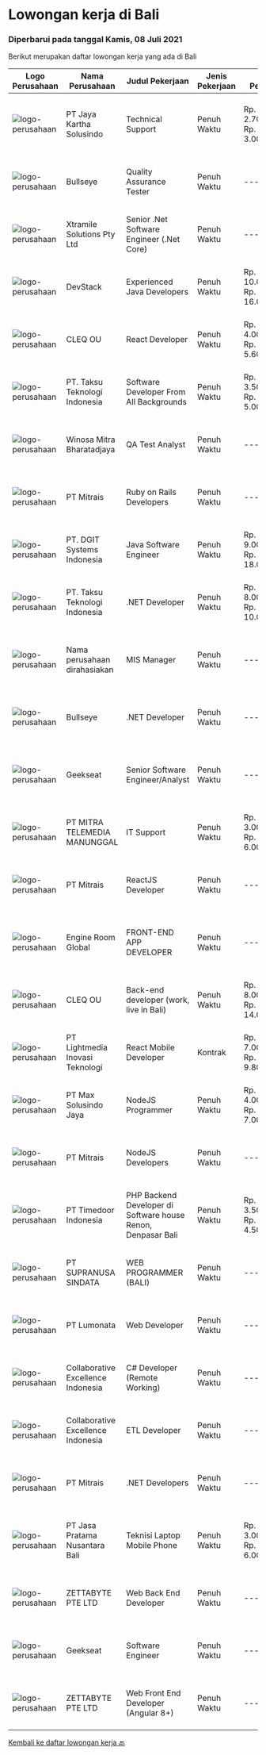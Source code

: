 
  # Lowongan kerja di Bali

  ### Diperbarui pada tanggal Kamis, 08 Juli 2021

  Berikut merupakan daftar lowongan kerja yang ada di Bali

  |Logo Perusahaan | Nama Perusahaan | Judul Pekerjaan | Jenis Pekerjaan | Gaji Pekerjaan | Lokasi | Deskripsi | Tanggal diunggah | Pranala |
  | -------------- | --------------- | --------------- | --------- | --------- | -------------- | ------- | ----------- | ----------- |
  |![logo-perusahaan](https://image-service-cdn.seek.com.au/295a790b1e507a7e7e1ece863a9cbc400be15412/ee4dce1061f3f616224767ad58cb2fc751b8d2dc)|PT Jaya Kartha Solusindo|Technical Support|Penuh Waktu|Rp. 2.700.000-Rp. 3.000.000|Denpasar|Berusia minimal 20 tahun sampai dengan 30 tahun Pendidikan terakhir minimal SMK atau sederajat Memiliki kemampuan komunikasi dan attitude yang baik...|Rabu, 07 Juli 2021|https://www.jobstreet.co.id/id/job/technical-support-3566476?token=0~b630a8ac-e60a-4371-aee6-f0f6872abe93&sectionRank=1&jobId=jobstreet-id-job-3566476|
|![logo-perusahaan](https://image-service-cdn.seek.com.au/98859f24297f498e9a8f12b8e5414c054756b30c/ee4dce1061f3f616224767ad58cb2fc751b8d2dc)|Bullseye|Quality Assurance Tester|Penuh Waktu|---|Denpasar|We are looking for a Quality Assurance Tester to join our production team and ensure the quality of delivery through manual and automated testing. You...|Senin, 05 Juli 2021|https://www.jobstreet.co.id/id/job/quality-assurance-tester-3571657?token=0~b630a8ac-e60a-4371-aee6-f0f6872abe93&sectionRank=2&jobId=jobstreet-id-job-3571657|
|![logo-perusahaan](https://image-service-cdn.seek.com.au/886dbb766c5bd832cea6f1bb5b5374b094ca8917/ee4dce1061f3f616224767ad58cb2fc751b8d2dc)|Xtramile Solutions Pty Ltd|Senior .Net Software Engineer (.Net Core)|Penuh Waktu|---|Bali|Innovative job opportunity offering a high salary package, attractive bonus remuneration and full remote working arrangement.This role will help...|Rabu, 07 Juli 2021|https://www.jobstreet.co.id/id/job/senior-net-software-engineer-net-core-3562244?token=0~b630a8ac-e60a-4371-aee6-f0f6872abe93&sectionRank=3&jobId=jobstreet-id-job-3562244|
|![logo-perusahaan](https://image-service-cdn.seek.com.au/074f2081cc42a722643e36313941760f758e7c3b/ee4dce1061f3f616224767ad58cb2fc751b8d2dc)|DevStack|Experienced Java Developers|Penuh Waktu|Rp. 10.000.000-Rp. 16.000.000|Bali|We are looking for exceptional and experienced Java or Kotlin Developers to join our team in Bandung or Bali! The position requires at least: Bachelor...|Rabu, 07 Juli 2021|https://www.jobstreet.co.id/id/job/experienced-java-developers-3567181?token=0~b630a8ac-e60a-4371-aee6-f0f6872abe93&sectionRank=4&jobId=jobstreet-id-job-3567181|
|![logo-perusahaan](https://image-service-cdn.seek.com.au/83f6c0a379be672bd3733ebae34ee48ae48afc54/ee4dce1061f3f616224767ad58cb2fc751b8d2dc)|CLEQ OU|React Developer|Penuh Waktu|Rp. 4.000.000-Rp. 5.600.000|Badung|About ItsavirusItsavirus is a software company with offices in Bali, Singapore and Amsterdam. With a relatively small group of people, we work on...|Selasa, 06 Juli 2021|https://www.jobstreet.co.id/id/job/react-developer-3572472?token=0~b630a8ac-e60a-4371-aee6-f0f6872abe93&sectionRank=5&jobId=jobstreet-id-job-3572472|
|![logo-perusahaan](https://image-service-cdn.seek.com.au/cdad7eadbef6a47d2c5b4d08a7c1b9886e8f7f8f/ee4dce1061f3f616224767ad58cb2fc751b8d2dc)|PT. Taksu Teknologi Indonesia|Software Developer From All Backgrounds|Penuh Waktu|Rp. 3.500.000-Rp. 5.000.000|Denpasar|Let’s Build Your Future with Us!We’re looking for dedicated and dynamic youth to join our team.If you call yourself a Software Developer from All...|Selasa, 06 Juli 2021|https://www.jobstreet.co.id/id/job/software-developer-from-all-backgrounds-3572362?token=0~b630a8ac-e60a-4371-aee6-f0f6872abe93&sectionRank=6&jobId=jobstreet-id-job-3572362|
|![logo-perusahaan](https://image-service-cdn.seek.com.au/85529b947cfce6ae1e7fef595e1aa52f582cb146/ee4dce1061f3f616224767ad58cb2fc751b8d2dc)|Winosa Mitra Bharatadjaya|QA Test Analyst|Penuh Waktu|---|Lampung|With the company growing, we are looking to expand the team with one or more Test Analyst(s). Our office is based in Bandar Lampung and candidates are...|Sabtu, 03 Juli 2021|https://www.jobstreet.co.id/id/job/qa-test-analyst-3570963?token=0~b630a8ac-e60a-4371-aee6-f0f6872abe93&sectionRank=7&jobId=jobstreet-id-job-3570963|
|![logo-perusahaan](https://image-service-cdn.seek.com.au/969b0c47f133a1e0155056a5d964c63953dd6304/ee4dce1061f3f616224767ad58cb2fc751b8d2dc)|PT Mitrais|Ruby on Rails Developers|Penuh Waktu|---|Bali|Build your Career with Mitrais ! We're urgently looking for experienced Ruby On Rails  Developers to be part of our team for an immediate...|Senin, 05 Juli 2021|https://www.jobstreet.co.id/id/job/ruby-on-rails-developers-3571271?token=0~b630a8ac-e60a-4371-aee6-f0f6872abe93&sectionRank=8&jobId=jobstreet-id-job-3571271|
|![logo-perusahaan](https://image-service-cdn.seek.com.au/e93bc75036be941b9c3ff3a55670cb236457b0c4/ee4dce1061f3f616224767ad58cb2fc751b8d2dc)|PT. DGIT Systems Indonesia|Java Software Engineer|Penuh Waktu|Rp. 9.000.000-Rp. 18.000.000|Badung|We are looking for a talented Java engineer to join an experienced team of engineers working on our flagship to work remotely for our...|Senin, 05 Juli 2021|https://www.jobstreet.co.id/id/job/java-software-engineer-3571505?token=0~b630a8ac-e60a-4371-aee6-f0f6872abe93&sectionRank=9&jobId=jobstreet-id-job-3571505|
|![logo-perusahaan](https://image-service-cdn.seek.com.au/cdad7eadbef6a47d2c5b4d08a7c1b9886e8f7f8f/ee4dce1061f3f616224767ad58cb2fc751b8d2dc)|PT. Taksu Teknologi Indonesia|.NET Developer|Penuh Waktu|Rp. 8.000.000-Rp. 10.000.000|Bali|Let’s Build Your Future with Us!We are looking for 2 (two) .NET developers to be part of an existing team. The team maintains systems for our...|Senin, 05 Juli 2021|https://www.jobstreet.co.id/id/job/net-developer-3571448?token=0~b630a8ac-e60a-4371-aee6-f0f6872abe93&sectionRank=10&jobId=jobstreet-id-job-3571448|
|![logo-perusahaan](https://us.123rf.com/450wm/pavelstasevich/pavelstasevich1811/pavelstasevich181101027/112815900-stock-vector-no-image-available-icon-flat-vector.jpg?ver=6)|Nama perusahaan dirahasiakan|MIS Manager|Penuh Waktu|---|Bali|Pendidikan minimal S1 segala jurusan Memiliki pengetahuan mengenai PHP dan bahasa pemrograman lainnya atau menguasai jaringan Gaji negotiable...|Sabtu, 03 Juli 2021|https://www.jobstreet.co.id/id/job/mis-manager-3570970?token=0~b630a8ac-e60a-4371-aee6-f0f6872abe93&sectionRank=11&jobId=jobstreet-id-job-3570970|
|![logo-perusahaan](https://image-service-cdn.seek.com.au/bbf2137c41f12d6e9394eaecc245409d87abbbf0/ee4dce1061f3f616224767ad58cb2fc751b8d2dc)|Bullseye|.NET Developer|Penuh Waktu|---|Denpasar|Bullseye is looking for a .Net Developer with extensive Sitecore experience to be placed in our digital production facility in BALI.  Job...|Senin, 05 Juli 2021|https://www.jobstreet.co.id/id/job/net-developer-3571691?token=0~b630a8ac-e60a-4371-aee6-f0f6872abe93&sectionRank=12&jobId=jobstreet-id-job-3571691|
|![logo-perusahaan](https://image-service-cdn.seek.com.au/a94166d692fda70a364e9d5191d7ced8a65f1597/ee4dce1061f3f616224767ad58cb2fc751b8d2dc)|Geekseat|Senior Software Engineer/Analyst|Penuh Waktu|---|Denpasar|Have a seat with us! We are currently looking for an experienced Senior Software Engineer to join our Awesome Engineering Team at our offices in Bali...|Rabu, 07 Juli 2021|https://www.jobstreet.co.id/id/job/senior-software-engineer-analyst-3573198?token=0~b630a8ac-e60a-4371-aee6-f0f6872abe93&sectionRank=13&jobId=jobstreet-id-job-3573198|
|![logo-perusahaan](https://image-service-cdn.seek.com.au/398a6ca8294170c3b5681b36d7ad4334c52062ed/ee4dce1061f3f616224767ad58cb2fc751b8d2dc)|PT MITRA TELEMEDIA MANUNGGAL|IT Support|Penuh Waktu|Rp. 3.000.000-Rp. 6.000.000|Denpasar|MTM Bali adalah perusahaan provider TV Kabel dan Internet Service di Bali, dan kami mencari IT Support untuk bergabung dengan tim NOC kami. Posisi ini...|Jumat, 02 Juli 2021|https://www.jobstreet.co.id/id/job/it-support-3570334?token=0~b630a8ac-e60a-4371-aee6-f0f6872abe93&sectionRank=14&jobId=jobstreet-id-job-3570334|
|![logo-perusahaan](https://image-service-cdn.seek.com.au/969b0c47f133a1e0155056a5d964c63953dd6304/ee4dce1061f3f616224767ad58cb2fc751b8d2dc)|PT Mitrais|ReactJS Developer|Penuh Waktu|---|Bali|We're urgently looking for experienced ReactJS Developers to be part of our team for an immediate start.Our client is a consultancy focused company...|Senin, 05 Juli 2021|https://www.jobstreet.co.id/id/job/reactjs-developer-3571267?token=0~b630a8ac-e60a-4371-aee6-f0f6872abe93&sectionRank=15&jobId=jobstreet-id-job-3571267|
|![logo-perusahaan](https://image-service-cdn.seek.com.au/5ae5bc01e1aa479cb912fe04e538d35227a2d9b3/ee4dce1061f3f616224767ad58cb2fc751b8d2dc)|Engine Room Global|FRONT-END APP DEVELOPER|Penuh Waktu|---|Badung|***WANTED: EXPERIENCED FRONT-END APP DEVELOPER FOR EXCITING NEW STARTUP PROJECT!We're looking for an experienced front app developer to join our...|Selasa, 06 Juli 2021|https://www.jobstreet.co.id/id/job/front-end-app-developer-3572554?token=0~b630a8ac-e60a-4371-aee6-f0f6872abe93&sectionRank=16&jobId=jobstreet-id-job-3572554|
|![logo-perusahaan](https://image-service-cdn.seek.com.au/83f6c0a379be672bd3733ebae34ee48ae48afc54/ee4dce1061f3f616224767ad58cb2fc751b8d2dc)|CLEQ OU|Back-end developer (work, live in Bali)|Penuh Waktu|Rp. 8.000.000-Rp. 14.000.000|Badung|About ItsavirusItsavirus is a software company with offices in Bali, Singapore and Amsterdam. With a relative small group of people, we work on great...|Sabtu, 03 Juli 2021|https://www.jobstreet.co.id/id/job/back-end-developer-work-live-in-bali-3564676?token=0~b630a8ac-e60a-4371-aee6-f0f6872abe93&sectionRank=17&jobId=jobstreet-id-job-3564676|
|![logo-perusahaan](https://image-service-cdn.seek.com.au/cdb64de8640d7650dcabd2c416ccdb3e90e05936/ee4dce1061f3f616224767ad58cb2fc751b8d2dc)|PT Lightmedia Inovasi Teknologi|React Mobile Developer|Kontrak|Rp. 7.000.000-Rp. 9.800.000|Jawa Barat|Hallo, kami PT Lightmedia Inovasi Teknologi sedang mencari position full time React Developer.  Pekerjaan full time remote, yang artinya bisa dari...|Sabtu, 03 Juli 2021|https://www.jobstreet.co.id/id/job/react-mobile-developer-3570917?token=0~b630a8ac-e60a-4371-aee6-f0f6872abe93&sectionRank=18&jobId=jobstreet-id-job-3570917|
|![logo-perusahaan](https://image-service-cdn.seek.com.au/d528f747d71b6f25f37f0562919e21c80001cd02/ee4dce1061f3f616224767ad58cb2fc751b8d2dc)|PT Max Solusindo Jaya|NodeJS Programmer|Penuh Waktu|Rp. 4.000.000-Rp. 7.000.000|Bali|We are looking for a Node.js Developer to build and maintain functional web pages and applications.To be successful in this role, you should have...|Jumat, 02 Juli 2021|https://www.jobstreet.co.id/id/job/nodejs-programmer-3558706?token=0~b630a8ac-e60a-4371-aee6-f0f6872abe93&sectionRank=19&jobId=jobstreet-id-job-3558706|
|![logo-perusahaan](https://image-service-cdn.seek.com.au/969b0c47f133a1e0155056a5d964c63953dd6304/ee4dce1061f3f616224767ad58cb2fc751b8d2dc)|PT Mitrais|NodeJS Developers|Penuh Waktu|---|Bali|Build your Career with Mitrais! We're urgently looking for experienced NodeJS Developers to be part of our team for an immediate start.Our client is a...|Kamis, 01 Juli 2021|https://www.jobstreet.co.id/id/job/nodejs-developers-3557891?token=0~b630a8ac-e60a-4371-aee6-f0f6872abe93&sectionRank=20&jobId=jobstreet-id-job-3557891|
|![logo-perusahaan](https://image-service-cdn.seek.com.au/9f2111bf08df94f0ea97d6b9f360a4952c081dc6/ee4dce1061f3f616224767ad58cb2fc751b8d2dc)|PT Timedoor Indonesia|PHP Backend Developer di Software house Renon, Denpasar Bali|Penuh Waktu|Rp. 3.500.000-Rp. 4.500.000|Denpasar|If you want to grow up your self, Timedoor is one of the best places to start your career. Our team comes from various cultures. We welcome young...|Jumat, 02 Juli 2021|https://www.jobstreet.co.id/id/job/php-backend-developer-di-software-house-renon-denpasar-bali-3563447?token=0~b630a8ac-e60a-4371-aee6-f0f6872abe93&sectionRank=21&jobId=jobstreet-id-job-3563447|
|![logo-perusahaan](https://image-service-cdn.seek.com.au/c5a65ce26fe37988ca6de0527f6e45d074dea865/ee4dce1061f3f616224767ad58cb2fc751b8d2dc)|PT SUPRANUSA SINDATA|WEB PROGRAMMER (BALI)|Penuh Waktu|---|Bali|Requirments : Minimal Pendidikan S1 Information Technology / Computer Science dengan minimal IPK 3.00 Pengalaman minimal 1 tahun dengan pemrograman...|Kamis, 01 Juli 2021|https://www.jobstreet.co.id/id/job/web-programmer-bali-3557667?token=0~b630a8ac-e60a-4371-aee6-f0f6872abe93&sectionRank=22&jobId=jobstreet-id-job-3557667|
|![logo-perusahaan](https://image-service-cdn.seek.com.au/3de98e9c9215f2393d4c138e6c0f5f1400933fcb/ee4dce1061f3f616224767ad58cb2fc751b8d2dc)|PT Lumonata|Web Developer|Penuh Waktu|---|Badung|Lumonata are an independent design and development studio based in Bali that provides services in the field of website design, website...|Kamis, 01 Juli 2021|https://www.jobstreet.co.id/id/job/web-developer-3569481?token=0~b630a8ac-e60a-4371-aee6-f0f6872abe93&sectionRank=23&jobId=jobstreet-id-job-3569481|
|![logo-perusahaan](https://image-service-cdn.seek.com.au/7145b1ba6bc0dbd678e2bf86d776dd2b1b9b81f6/ee4dce1061f3f616224767ad58cb2fc751b8d2dc)|Collaborative Excellence Indonesia|C# Developer (Remote Working)|Penuh Waktu|---|Jakarta Raya|Responsibilities: Design, coding, and testing of modules for various components of our product framework Capable of understanding and delivering...|Jumat, 02 Juli 2021|https://www.jobstreet.co.id/id/job/c-developer-remote-working-3559614?token=0~b630a8ac-e60a-4371-aee6-f0f6872abe93&sectionRank=24&jobId=jobstreet-id-job-3559614|
|![logo-perusahaan](https://image-service-cdn.seek.com.au/7145b1ba6bc0dbd678e2bf86d776dd2b1b9b81f6/ee4dce1061f3f616224767ad58cb2fc751b8d2dc)|Collaborative Excellence Indonesia|ETL Developer|Penuh Waktu|---|Bali|Job Description Developing database objects and creates and automate ETL processes Develop and execute database queries and conduct analysis Provides...|Jumat, 02 Juli 2021|https://www.jobstreet.co.id/id/job/etl-developer-3559613?token=0~b630a8ac-e60a-4371-aee6-f0f6872abe93&sectionRank=25&jobId=jobstreet-id-job-3559613|
|![logo-perusahaan](https://image-service-cdn.seek.com.au/969b0c47f133a1e0155056a5d964c63953dd6304/ee4dce1061f3f616224767ad58cb2fc751b8d2dc)|PT Mitrais|.NET Developers|Penuh Waktu|---|Denpasar|Build your Career with Mitrais !  We're looking for experienced .NET Software Engineers to be part of our team.  What will you be doing ?  Coding high...|Kamis, 01 Juli 2021|https://www.jobstreet.co.id/id/job/net-developers-3558271?token=0~b630a8ac-e60a-4371-aee6-f0f6872abe93&sectionRank=26&jobId=jobstreet-id-job-3558271|
|![logo-perusahaan](https://image-service-cdn.seek.com.au/e263497631dde28282554912d22a64f88e5eb886/ee4dce1061f3f616224767ad58cb2fc751b8d2dc)|PT Jasa Pratama Nusantara Bali|Teknisi Laptop Mobile Phone|Penuh Waktu|Rp. 3.000.000-Rp. 6.000.000|Bali|DIBUTUHKAN TENAGA TEKNISI UNTUK SERVICE CENTER Perusahaan asing yang sedang berkembang membutuhkan tenaga kerja. Kami mencari pribadi yang mau...|Jumat, 02 Juli 2021|https://www.jobstreet.co.id/id/job/teknisi-laptop-mobile-phone-3570542?token=0~b630a8ac-e60a-4371-aee6-f0f6872abe93&sectionRank=27&jobId=jobstreet-id-job-3570542|
|![logo-perusahaan](https://image-service-cdn.seek.com.au/a9ad8fdd00d66418bb5e9ec41ddbc2318ccec822/ee4dce1061f3f616224767ad58cb2fc751b8d2dc)|ZETTABYTE PTE LTD|Web Back End Developer|Penuh Waktu|---|Yogyakarta|Company IntroductionZettabyte is a software development company that focuses on the education sector. We work together with our multicultural team...|Kamis, 01 Juli 2021|https://www.jobstreet.co.id/id/job/web-back-end-developer-3557501?token=0~b630a8ac-e60a-4371-aee6-f0f6872abe93&sectionRank=28&jobId=jobstreet-id-job-3557501|
|![logo-perusahaan](https://image-service-cdn.seek.com.au/a94166d692fda70a364e9d5191d7ced8a65f1597/ee4dce1061f3f616224767ad58cb2fc751b8d2dc)|Geekseat|Software Engineer|Penuh Waktu|---|Denpasar|Have a seat with us! We are currently looking for an experienced Software Engineer to join our Awesome Engineering Team at our offices in Bali or...|Jumat, 02 Juli 2021|https://www.jobstreet.co.id/id/job/software-engineer-3558922?token=0~b630a8ac-e60a-4371-aee6-f0f6872abe93&sectionRank=29&jobId=jobstreet-id-job-3558922|
|![logo-perusahaan](https://image-service-cdn.seek.com.au/a9ad8fdd00d66418bb5e9ec41ddbc2318ccec822/ee4dce1061f3f616224767ad58cb2fc751b8d2dc)|ZETTABYTE PTE LTD|Web Front End Developer (Angular 8+)|Penuh Waktu|---|Yogyakarta|Company IntroductionZettabyte is a software development company that focuses on the education sector. We work together with our multicultural team...|Kamis, 01 Juli 2021|https://www.jobstreet.co.id/id/job/web-front-end-developer-angular-8-3557436?token=0~b630a8ac-e60a-4371-aee6-f0f6872abe93&sectionRank=30&jobId=jobstreet-id-job-3557436|


  [Kembali ke daftar lowongan kerja 🔙](../README.md#daftar-lowongan-kerja)
  